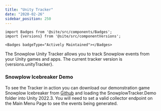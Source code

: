 ```yaml
---
title: "Unity Tracker"
date: "2020-02-26"
sidebar_position: 250
---
```


```mdx-code-block
import Badges from '@site/src/components/Badges';
import {versions} from '@site/src/componentVersions';

<Badges badgeType="Actively Maintained"></Badges>
```

<p>The Snowplow Unity Tracker allows you to track Snowplow events from your Unity games and apps. The current tracker version is {versions.unityTracker}.</p>

### Snowplow Icebreaker Demo

To see the Tracker in action you can download our demonstration game Snowplow Icebreaker from [Github](https://github.com/snowplow/snowplow-unity-tracker) and loading the SnowplowTracker.Demo folder into Unity 2022.3. You will need to set a valid collector endpoint on the Main Menu Page to see the events being generated.
